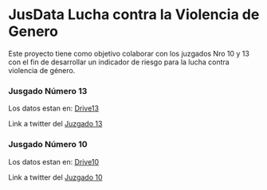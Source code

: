 JusData Lucha contra la Violencia de Genero
===========================================

Este proyecto tiene como objetivo colaborar con los juzgados Nro 10 y 13 con el fin de
desarrollar un indicador de riesgo para la lucha contra violencia de género.

### Jusgado Número 13

Los datos estan en: [Drive13][Datos13]

[Datos13]: https://drive.google.com/drive/folders/0B-JbxzmuVIsWMnFVdXMzMXJ4NHM

Link a twitter del [Juzgado 13][T13] 

[T13]: https://twitter.com/jpcyf13?lang=es

### Jusgado Número 10

Los datos estan en: [Drive10][Datos10]

[Datos10]: https://drive.google.com/drive/folders/0B9wNhp3GjjazZ2VCQVZmM3MwTTQ

Link a twitter del [Juzgado 10][T10] 

[T10]: https://twitter.com/jpcyf10?lang=es

